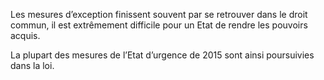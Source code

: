 Les mesures d’exception finissent souvent par se retrouver dans le droit commun, il est extrêmement difficile pour un Etat de rendre les pouvoirs acquis.

La plupart des mesures de l’Etat d’urgence de 2015 sont ainsi poursuivies dans la loi.